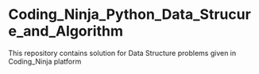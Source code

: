 # Coding_Ninja_Python_Data_Strucure_and_Algorithm
This repository contains solution for Data Structure problems given in Coding_Ninja platform

